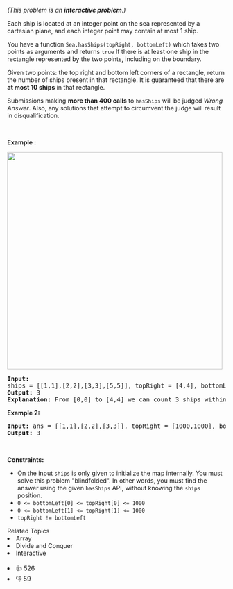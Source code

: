 <p><em>(This problem is an <strong>interactive problem</strong>.)</em></p>

<p>Each ship is located at an integer point on the sea represented by a cartesian plane, and each integer point may contain at most 1 ship.</p>

<p>You have a function <code>Sea.hasShips(topRight, bottomLeft)</code> which takes two points as arguments and returns <code>true</code> If there is at least one ship in the rectangle represented by the two points, including on the boundary.</p>

<p>Given two points: the top right and bottom left corners of a rectangle, return the number of ships present in that rectangle. It is guaranteed that there are <strong>at most 10 ships</strong> in that rectangle.</p>

<p>Submissions making <strong>more than 400 calls</strong> to <code>hasShips</code> will be judged <em>Wrong Answer</em>. Also, any solutions that attempt to circumvent the judge will result in disqualification.</p>

<p>&nbsp;</p> 
<p><strong class="example">Example :</strong></p> 
<img alt="" src="https://assets.leetcode.com/uploads/2019/07/26/1445_example_1.PNG" style="width: 496px; height: 500px;" /> 
<pre>
<strong>Input:</strong> 
ships = [[1,1],[2,2],[3,3],[5,5]], topRight = [4,4], bottomLeft = [0,0]
<strong>Output:</strong> 3
<strong>Explanation:</strong> From [0,0] to [4,4] we can count 3 ships within the range.
</pre>

<p><strong class="example">Example 2:</strong></p>

<pre>
<strong>Input:</strong> ans = [[1,1],[2,2],[3,3]], topRight = [1000,1000], bottomLeft = [0,0]
<strong>Output:</strong> 3
</pre>

<p>&nbsp;</p> 
<p><strong>Constraints:</strong></p>

<ul> 
 <li>On the input <code>ships</code> is only given to initialize the map internally. You must solve this problem "blindfolded". In other words, you must find the answer using the given <code>hasShips</code> API, without knowing the <code>ships</code> position.</li> 
 <li><code>0 &lt;= bottomLeft[0] &lt;= topRight[0] &lt;= 1000</code></li> 
 <li><code>0 &lt;= bottomLeft[1] &lt;= topRight[1] &lt;= 1000</code></li> 
 <li><code>topRight != bottomLeft</code></li> 
</ul>

<div><div>Related Topics</div><div><li>Array</li><li>Divide and Conquer</li><li>Interactive</li></div></div><br><div><li>👍 526</li><li>👎 59</li></div>